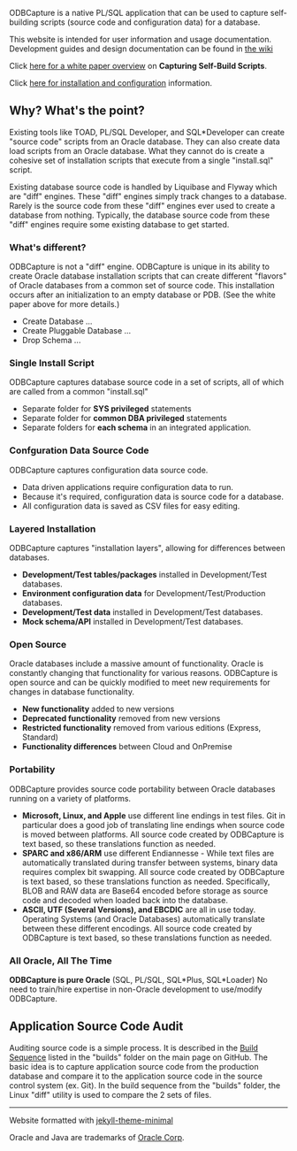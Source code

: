 
ODBCapture is a native PL/SQL application that can be used to capture self-building scripts (source code and configuration data) for a database.

This website is intended for user information and usage documentation.  Development guides and design documentation can be found in [the wiki](https://github.com/DDieterich/ODBCapture/wiki)

Click [here for a white paper overview](Capturing-Self-Build.md) on **Capturing Self-Build Scripts**.

Click [here for installation and configuration](Install-and-Config.md)
information.

## Why?  What's the point?

Existing tools like TOAD, PL/SQL Developer, and SQL\*Developer can create "source code" scripts from an Oracle database.  They can also create data load scripts from an Oracle database.  What they cannot do is create a cohesive set of installation scripts that execute from a single "install.sql" script.

Existing database source code is handled by Liquibase and Flyway which are "diff" engines.  These "diff" engines simply track changes to a database.  Rarely is the source code from these "diff" engines ever used to create a database from nothing.  Typically, the database source code from these "diff" engines require some existing database to get started.

### What's different?

ODBCapture is not a "diff" engine.  ODBCapture is unique in its ability to create Oracle database installation scripts that can create different "flavors" of Oracle databases from a common set of source code.  This installation occurs after an initialization to an empty database or PDB.  (See the white paper above for more details.)
* Create Database ...
* Create Pluggable Database ...
* Drop Schema ...

### Single Install Script

ODBCapture captures database source code in a set of scripts, all of which are called from a common "install.sql"

* Separate folder for **SYS privileged** statements
* Separate folder for **common DBA privileged** statements
* Separate folders for **each schema** in an integrated application.

### Confguration Data Source Code

ODBCapture captures configuration data source code.

* Data driven applications require configuration data to run.
* Because it's required, configuration data is source code for a database.
* All configuration data is saved as CSV files for easy editing.

### Layered Installation

ODBCapture captures "installation layers", allowing for differences between databases.

* **Development/Test tables/packages** installed in Development/Test databases.
* **Environment configuration data** for Development/Test/Production databases.
* **Development/Test data** installed in Development/Test databases.
* **Mock schema/API** installed in Development/Test databases.

### Open Source

Oracle databases include a massive amount of functionality.  Oracle is constantly changing that functionality for various reasons.  ODBCapture is open source and can be quickly modified to meet new requirements for changes in database functionality.

* **New functionality** added to new versions
* **Deprecated functionality** removed from new versions
* **Restricted functionality** removed from various editions (Express, Standard)
* **Functionality differences** between Cloud and OnPremise

### Portability

ODBCapture provides source code portability between Oracle databases running on a variety of platforms.

* **Microsoft, Linux, and Apple** use different line endings in test files. Git in particular does a good job of translating line endings when source code is moved between platforms.  All source code created by ODBCapture is text based, so these translations function as needed.
* **SPARC and x86/ARM** use different Endiannesse - While text files are automatically translated during transfer between systems, binary data requires complex bit swapping.  All source code created by ODBCapture is text based, so these translations function as needed.  Specifically, BLOB and RAW data are Base64 encoded before storage as source code and decoded when loaded back into the database.
* **ASCII, UTF (Several Versions), and EBCDIC** are all in use today.  Operating Systems (and Oracle Databases) automatically translate between these different encodings.  All source code created by ODBCapture is text based, so these translations function as needed.

### All Oracle, All The Time

**ODBCapture is pure Oracle** (SQL, PL/SQL, SQL\*Plus, SQL\*Loader)  No need to train/hire expertise in non-Oracle development to use/modify ODBCapture.


## Application Source Code Audit

Auditing source code is a simple process.  It is described in the [Build Sequence](https://github.com/DDieterich/ODBCapture/tree/main/builds#build-sequence) listed in the "builds" folder on the main page on GitHub.  The basic idea is to capture application source code from the production database and compare it to the application source code in the source control system (ex. Git).  In the build sequence from the "builds" folder, the Linux "diff" utility is used to compare the 2 sets of files.


---
Website formatted with [jekyll-theme-minimal](https://github.com/pages-themes/minimal)

Oracle and Java are trademarks of [Oracle Corp](https://www.oracle.com/).